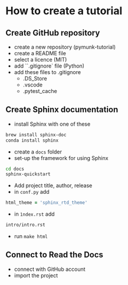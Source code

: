
How to create a tutorial
========================

Create GitHub repository
------------------------

* create a new repository (pymunk-tutorial)
* create a README file
* select a licence (MIT)
* add ``.gitignore` file (Python)
* add these files to .gitignore
  * .DS_Store
  * .vscode
  * .pytest_cache

Create Sphinx documentation
---------------------------

* install Sphinx with one of these

```zsh
brew install sphinx-doc
conda install sphinx
```

* create a ``docs`` folder
* set-up the framework for using Sphinx

```zsh
cd docs
sphinx-quickstart
```

* Add project title, author, release
* in ``conf.py`` add

```zsh
html_theme = 'sphinx_rtd_theme'
```

* in ``ìndex.rst`` add

```bash
intro/intro.rst
```

* run ``make html``

Connect to Read the Docs
------------------------

* connect with GitHub account
* import the project